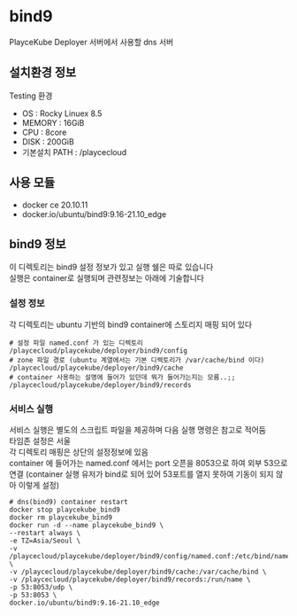 # bind9

PlayceKube Deployer 서버에서 사용할 dns 서버

## 설치환경 정보
Testing 환경

- OS : Rocky Linuex 8.5
- MEMORY : 16GiB
- CPU : 8core
- DISK : 200GiB
- 기본설치 PATH : /playcecloud

## 사용 모듈

- docker ce 20.10.11
- docker.io/ubuntu/bind9:9.16-21.10_edge

## bind9 정보

이 디렉토리는 bind9 설정 정보가 있고 실행 쉘은 따로 있습니다  
실행은 container로 실행되며 관련정보는 아래에 기술합니다

### 설정 정보

각 디렉토리는 ubuntu 기반의 bind9 container에 스토리지 매핑 되어 있다

```ShellSession
# 설정 파일 named.conf 가 있는 디렉토리
/playcecloud/playcekube/deployer/bind9/config
# zone 파일 경로 (ubuntu 계열에서는 기본 디렉토리가 /var/cache/bind 이다)
/playcecloud/playcekube/deployer/bind9/cache
# container 사용하는 설명에 들어가 있던데 뭐가 들어가는지는 모름..;;
/playcecloud/playcekube/deployer/bind9/records
```

### 서비스 실행

서비스 실행은 별도의 스크립트 파일을 제공하며 다음 실행 명령은 참고로 적어둠  
타임존 설정은 서울  
각 디렉토리 매핑은 상단의 설정정보에 있음  
container 에 들어가는 named.conf 에서는 port 오픈을 8053으로 하여 외부 53으로 연결 (container 실행 유저가 bind로 되어 있어 53포트를 열지 못하여 기동이 되지 않아 이렇게 설정)

```ShellSession
# dns(bind9) container restart
docker stop playcekube_bind9
docker rm playcekube_bind9
docker run -d --name playcekube_bind9 \
--restart always \
-e TZ=Asia/Seoul \
-v /playcecloud/playcekube/deployer/bind9/config/named.conf:/etc/bind/named.conf \
-v /playcecloud/playcekube/deployer/bind9/cache:/var/cache/bind \
-v /playcecloud/playcekube/deployer/bind9/records:/run/name \
-p 53:8053/udp \
-p 53:8053 \
docker.io/ubuntu/bind9:9.16-21.10_edge
```

